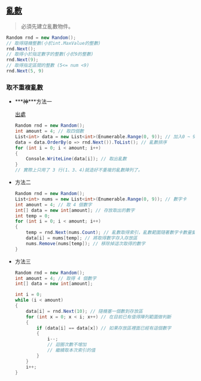 ## [亂數](<https://docs.microsoft.com/zh-tw/dotnet/api/system.random?view=netframework-4.8>)

> 必須先建立亂數物件。

```csharp
Random rnd = new Random();
// 取得隨機整數(小於int.MaxValue的整數)
rnd.Next();
// 取得小於指定數字的整數(小於9的整數)
rnd.Next(9);
// 取得指定區間的整數 (5<= num <9)
rnd.Next(5, 9)
```

### 取不重複亂數

- ***~~神~~***方法一

	[出處](<https://social.msdn.microsoft.com/Forums/zh-TW/26d0b310-74ca-4230-99a7-d3aed7bbf644/23563277142133221161-c-random-2009825976199813732535079?forum=233>)

	```csharp
	Random rnd = new Random();
	int amount = 4; // 取四個數
	List<int> data = new List<int>(Enumerable.Range(0, 9)); // 加入0 ~ 9數字
	data = data.OrderBy(o => rnd.Next()).ToList(); // 亂數排序
	for (int i = 0; i < amount; i++)
	{
	    Console.WriteLine(data[i]); // 取出亂數
	}
	// 實際上只用了 3 行(1、3、4)就造好不重複的亂數陣列了。
	```

- 方法二

	```csharp
	Random rnd = new Random();
	List<int> nums = new List<int>(Enumerable.Range(0, 9)); // 數字卡
	int amount = 4; // 取 4 個數字
	int[] data = new int[amount]; // 存放取出的數字
	int temp = 0;
	for (int i = 0; i < amount; i++)
	{
	    temp = rnd.Next(nums.Count); // 亂數取得索引，亂數範圍隨著數字卡數量變動
	    data[i] = nums[temp]; // 將取得數字存入存放區
	    nums.Remove(nums[temp]); // 移除掉這次取得的數字
	}
	```

- 方法三

	```csharp
	Random rnd = new Random(); 
	int amount = 4; // 取得 4 個數字
	int[] data = new int[amount]; 
	
	int i = 0;
	while (i < amount)  
	{
	    data[i] = rnd.Next(10); // 隨機塞一個數到存放區
	    for (int x = 0; x < i; x++) // 在目前已有值得陣列範圍做判斷
	    {
	        if (data[i] == data[x]) // 如果存放區裡面已經有這個數字
	        {
	            i--; 
	            // 迴圈次數不增加 
	            // 繼續取本次索引的值
	        }
	    }
	    i++;
	}
	```

	

